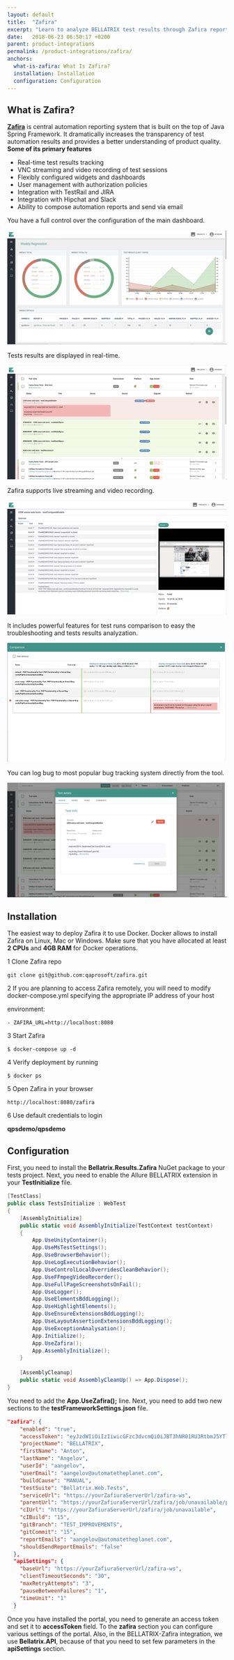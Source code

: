 ```yaml
---
layout: default
title:  "Zafira"
excerpt: "Learn to analyze BELLATRIX test results through Zafira report portal."
date:   2018-06-23 06:50:17 +0200
parent: product-integrations
permalink: /product-integrations/zafira/
anchors:
  what-is-zafira: What Is Zafira?
  installation: Installation
  configuration: Configuration
---
```

What is Zafira?
-------
**[Zafira](http://qaprosoft.github.io/zafira/)** is central automation reporting system that is built on the top of Java Spring Framework. It dramatically increases the transparency of test automation results and provides a better understanding of product quality. 
**Some of its primary features**
- Real-time test results tracking
- VNC streaming and video recording of test sessions
- Flexibly configured widgets and dashboards
- User management with authorization policies
- Integration with TestRail and JIRA
- Integration with Hipchat and Slack
- Ability to compose automation reports and send via email

You have a full control over the configuration of the main dashboard.

![Bellatrix](images/zafira-configurable-dashboards.png)

Tests results are displayed in real-time.

![Bellatrix](images/zafira-feature_testrun_results.png)

Zafira supports live streaming and video recording.

![Bellatrix](images/zafira-feature_live_streaming.png)

It includes powerful features for test runs comparison to easy the troubleshooting and tests results analyzation.

![Bellatrix](images/zafira-feature_testruns_comparison.png)

You can log bug to most popular bug tracking system directly from the tool.

![Bellatrix](images/zafira-feature_test_issues.png)

Installation
------------------
The easiest way to deploy Zafira it to use Docker. Docker allows to install Zafira on Linux, Mac or Windows. Make sure that you have allocated at least **2 CPUs** and **4GB RAM** for Docker operations.

1 Clone Zafira repo
```
git clone git@github.com:qaprosoft/zafira.git
```

2 If you are planning to access Zafira remotely, you will need to modify docker-compose.yml specifying the appropriate IP address of your host

environment: 
```
- ZAFIRA_URL=http://localhost:8080
```

3 Start Zafira
```
$ docker-compose up -d
```

4 Verify deployment by running
```
$ docker ps
```

5 Open Zafira in your browser
```
http://localhost:8080/zafira
```

6 Use default credentials to login

**qpsdemo/qpsdemo**

Configuration
-------------
First, you need to install the **Bellatrix.Results.Zafira** NuGet package to your tests project.
Next, you need to enable the Allure BELLATRIX extension in your **TestInitialize** file.
```csharp
[TestClass]
public class TestsInitialize : WebTest
{
    [AssemblyInitialize]
    public static void AssemblyInitialize(TestContext testContext)
    {
        App.UseUnityContainer();
        App.UseMsTestSettings();
        App.UseBrowserBehavior();
        App.UseLogExecutionBehavior();
        App.UseControlLocalOverridesCleanBehavior();
        App.UseFFmpegVideoRecorder();
        App.UseFullPageScreenshotsOnFail();
        App.UseLogger();
        App.UseElementsBddLogging();
        App.UseHighlightElements();
        App.UseEnsureExtensionsBddLogging();
        App.UseLayoutAssertionExtensionsBddLogging();
        App.UseExceptionAnalysation();
        App.Initialize();
        App.UseZafira();
        App.AssemblyInitialize();
    }

    [AssemblyCleanup]
    public static void AssemblyCleanUp() => App.Dispose();
}
```
You need to add the **App.UseZafira();** line.
Next, you need to add two new sections to the **testFrameworkSettings.json** file.

```json
"zafira": {
    "enabled": "true",
    "accessToken": "eyJzdWIiOiIzIiwicGFzc3dvcmQiOiJBT3hNR01RU3RtbmJ5YTlZZzZ4UmMxdk9UY2FxQzRUYSIsInRlbmFudCI6ImJlbGxhdHJpeC",
    "projectName": "BELLATRIX",
    "firstName": "Anton",
    "lastName": "Angelov",
    "userId": "aangelov",
    "userEmail": "aangelov@automatetheplanet.com",
    "buildCause": "MANUAL",
    "testSuite": "Bellatrix.Web.Tests",
    "serviceUrl": "https://yourZafiuraServerUrl/zafira-ws",
    "parentUrl": "https://yourZafiuraServerUrl/zafira/job/unavailable/parent",
    "cIUrl": "https://yourZafiuraServerUrl/zafira/job/unavailable",
    "cIBuild": "15",
    "gitBranch": "TEST_IMPROVEMENTS",
    "gitCommit": "15",
    "reportEmails": "aangelov@automatetheplanet.com",
    "shouldSendReportEmails": "false"
  },
  "apiSettings": {
    "baseUrl": "https://yourZafiuraServerUrl/zafira-ws",
    "clientTimeoutSeconds": "30",
    "maxRetryAttempts": "3",
    "pauseBetweenFailures": "1",
    "timeUnit": "1"
  }
```
Once you have installed the portal, you need to generate an access token and set it to **accessToken** field.
To the **zafira** section you can configure various settings of the portal. Also, in the BELLATRIX-Zafira integration, we use **Bellatrix.API**, because of that you need to set few parameters in the **apiSettings** section.